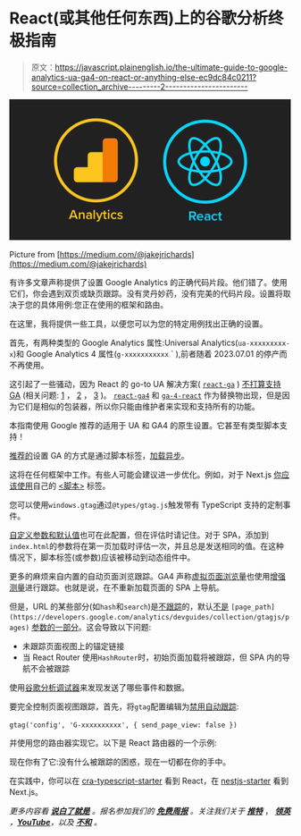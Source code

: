 # React(或其他任何东西)上的谷歌分析终极指南

> 原文：<https://javascript.plainenglish.io/the-ultimate-guide-to-google-analytics-ua-ga4-on-react-or-anything-else-ec9dc84c0211?source=collection_archive---------2----------------------->

![](img/7796e0d89534070fc585dd07b8972a75.png)

Picture from [https://medium.com/@jakejrichards](https://medium.com/@jakejrichards)

有许多文章声称提供了设置 Google Analytics 的正确代码片段。他们错了。使用它们，你会遇到双页或缺页跟踪。没有灵丹妙药，没有完美的代码片段。设置将取决于您的具体用例:您正在使用的框架和路由。

在这里，我将提供一些工具，以便您可以为您的特定用例找出正确的设置。

首先，有两种类型的 Google Analytics 属性:Universal Analytics(` ua-xxxxxxxxx-x `)和 Google Analytics 4 属性(` g-xxxxxxxxxxx ` ` ),前者随着 2023.07.01 的停产而不再使用。

这引起了一些骚动，因为 React 的 go-to UA 解决方案( [`react-ga`](https://github.com/react-ga/react-ga) ) [不打算支持 GA](https://github.com/react-ga/react-ga/issues/460#issuecomment-820369771) (相关问题: [1](https://github.com/react-ga/react-ga/issues/460) ， [2](https://github.com/react-ga/react-ga/issues/493) ， [3](https://github.com/react-ga/react-ga/issues/520) )。 [`react-ga4`](https://github.com/PriceRunner/react-ga4) 和 [`ga-4-react`](https://github.com/unrealmanu/ga-4-react) 作为替换物出现，但是因为它们是相似的包装器，所以你只能由维护者来实现和支持所有的功能。

本指南使用 Google 推荐的适用于 UA 和 GA4 的原生设置。它甚至有类型脚本支持！

[推荐的](https://developers.google.com/tag-platform/gtagjs/install)设置 GA 的方式是通过脚本标签，[加载异步](https://developers.google.com/analytics/devguides/collection/analyticsjs#alternative_async_tag)。

这将在任何框架中工作。有些人可能会建议进一步优化。例如，对于 Next.js [你应该使用](https://nextjs.org/docs/messages/next-script-for-ga)自己的 [<脚本>](https://nextjs.org/docs/basic-features/script) 标签。

您可以使用`windows.gtag`通过`@types/gtag.js`触发带有 TypeScript 支持的定制事件。

[自定义参数和默认值](https://developers.google.com/analytics/devguides/collection/gtagjs/pages)也可在此配置，但在评估时请记住。对于 SPA，添加到`index.html`的参数将在第一页加载时评估一次，并且总是发送相同的值。在这种情况下，脚本标签(或参数)应该被移动到动态组件中。

更多的麻烦来自内置的自动页面浏览跟踪。GA4 声称[虚拟页面浏览量](https://support.google.com/analytics/answer/11403294?hl=en)也使用[增强测量](https://support.google.com/analytics/answer/9216061)进行跟踪。也就是说，在不重新加载页面的 SPA 上导航。

但是，URL 的某些部分(如`hash`和`search`)是[不跟踪](https://stackoverflow.com/a/73362255/2771889)的，默认[不是](https://developers.google.com/analytics/devguides/collection/gtagjs/pages) `[page_path](https://developers.google.com/analytics/devguides/collection/gtagjs/pages)` [参数的一部分](https://developers.google.com/analytics/devguides/collection/gtagjs/pages)。这会导致以下问题:

*   未跟踪页面视图上的锚定链接
*   当 React Router 使用`HashRouter`时，初始页面加载将被跟踪，但 SPA 内的导航不会被跟踪

使用[谷歌分析调试器](https://chrome.google.com/webstore/detail/google-analytics-debugger/jnkmfdileelhofjcijamephohjechhna?hl=en)来发现发送了哪些事件和数据。

要完全控制页面视图跟踪，首先，将`gtag`配置编辑为[禁用自动跟踪](https://developers.google.com/analytics/devguides/collection/gtagjs/pages#disable_pageview_measurement):

`gtag('config', 'G-xxxxxxxxxx', { send_page_view: false })`

并使用您的路由器实现它。以下是 React 路由器的一个示例:

现在你有了它:没有什么被跟踪的困惑，现在一切都在你的手中。

在实践中，你可以在 [cra-typescript-starter](https://github.com/thisismydesign/cra-typescript-starter) 看到 React，在 [nestjs-starter](https://github.com/thisismydesign/nestjs-starter) 看到 Next.js。

*更多内容看* [***说白了就是***](https://plainenglish.io/) *。报名参加我们的* [***免费周报***](http://newsletter.plainenglish.io/) *。关注我们关于* [***推特***](https://twitter.com/inPlainEngHQ) ， [***领英***](https://www.linkedin.com/company/inplainenglish/) *，*[***YouTube***](https://www.youtube.com/channel/UCtipWUghju290NWcn8jhyAw)*，以及* [***不和***](https://discord.gg/GtDtUAvyhW) *。*